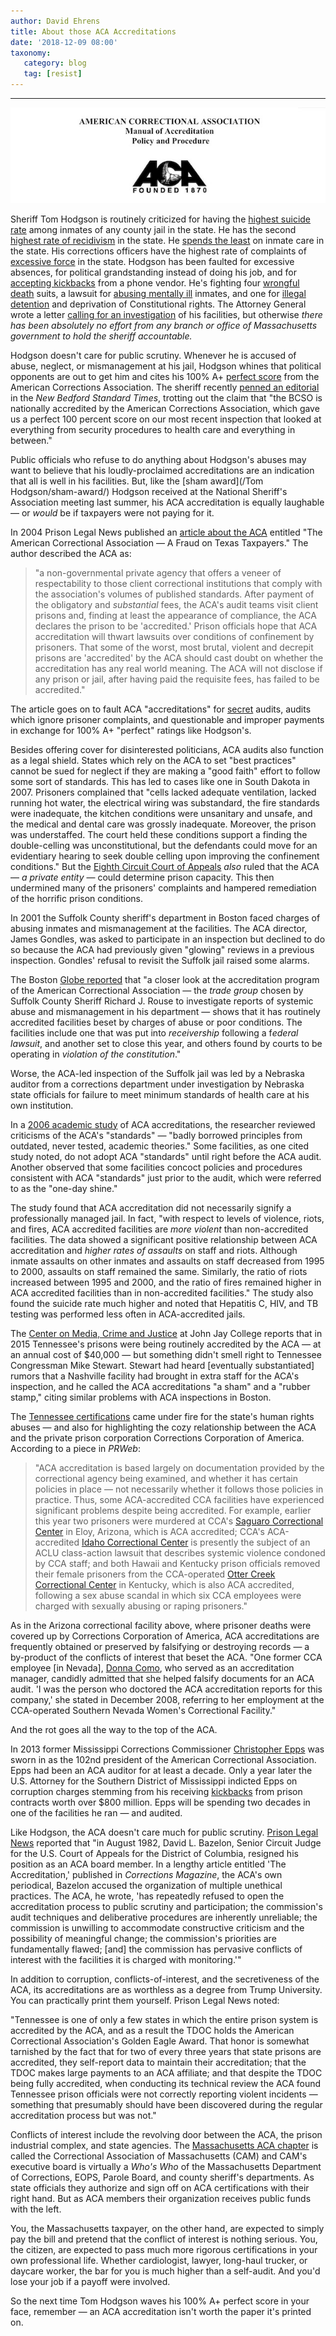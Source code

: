 ```yaml
---
author: David Ehrens
title: About those ACA Accreditations
date: '2018-12-09 08:00'
taxonomy:
   category: blog
   tag: [resist]
---
```

---

![](aca.jpg)

Sheriff Tom Hodgson is routinely criticized for having the [highest suicide rate](https://www.necir.org/2017/05/06/behind-the-wall-suicides-mount-in-massachusetts-county-jails/) among inmates of any county jail in the state. He has the second [highest rate of recidivism](https://bccjustice.org/recidivism/) in the state. He [spends the least](https://www.wpri.com/news/local-news/study-bristol-co-spends-lowest-amount-per-inmate-in-the-state/1044346473) on inmate care in the state. His corrections officers have the highest rate of complaints of [excessive force](http://www.telegram.com/news/20181113/looking-to-bring-order-to-unruly-encounters) in the state. Hodgson has been faulted for excessive absences, for political grandstanding instead of doing his job, and for [accepting kickbacks](https://www.prisonlegalnews.org/news/2018/aug/8/massachusetts-county-faces-lawsuit-over-phone-fee-kickbacks/) from a phone vendor. He's fighting four [wrongful death](https://www.bostonglobe.com/metro/2018/03/08/jailsuicides/EOyAfOw6RHUrjRWWHsYCuL/story.html) suits, a lawsuit for [abusing mentally ill](https://www.bostonglobe.com/metro/2018/01/09/mentally-ill-inmates-sue-bristol-county-sheriff-hodgson-over-solitary-confinement/MMml8yaPeUnnatBEasOmeM/story.html) inmates, and one for [illegal detention](https://www.wbur.org/news/2018/06/19/bristol-county-sheriff-sued-immigration) and deprivation of Constitutional rights. The Attorney General wrote a letter [calling for an investigation](https://www.bostonglobe.com/metro/2018/06/20/wants-investigation-bristol-sheriff/yxPqzZCttm6yaENEM2ofVP/story.html) of his facilities, but otherwise *there has been absolutely no effort from any branch or office of Massachusetts government to hold the sheriff accountable.*

Hodgson doesn't care for public scrutiny. Whenever he is accused of abuse, neglect, or mismanagement at his jail, Hodgson whines that political opponents are out to get him and cites his 100% A+ [perfect score](http://www.corrections.com/articles/44605) from the American Corrections Association. The sheriff recently [penned an editorial](http://www.southcoasttoday.com/opinion/20181103/your-view-writer-took-spotlight-from-praiseworthy-jail-program-to-score-political-points) in the *New Bedford Standard Times*, trotting out the claim that "the BCSO is nationally accredited by the American Corrections Association, which gave us a perfect 100 percent score on our most recent inspection that looked at everything from security procedures to health care and everything in between."

Public officials who refuse to do anything about Hodgson's abuses may want to believe that his loudly-proclaimed accreditations are an indication that all is well in his facilities. But, like the [sham award](/Tom Hodgson/sham-award/) Hodgson received at the National Sheriff's Association meeting last summer, his ACA accreditation is equally laughable — or *would* be if taxpayers were not paying for it.

In 2004 Prison Legal News published an [article about the ACA](https://www.prisonlegalnews.org/news/2004/sep/15/the-american-correctional-association-a-fraud-on-texas-taxpayers/) entitled "The American Correctional Association — A Fraud on Texas Taxpayers." The author described the ACA as:

> "a non-governmental private agency that offers a veneer of respectability to those client correctional institutions that comply with the association's volumes of published standards. After payment of the obligatory and *substantial* fees, the ACA's audit teams visit client prisons and, finding at least the appearance of compliance, the ACA declares the prison to be 'accredited.' Prison officials hope that ACA accreditation will thwart lawsuits over conditions of confinement by prisoners. That some of the worst, most brutal, violent and decrepit prisons are 'accredited' by the ACA should cast doubt on whether the accreditation has any real world meaning. The ACA will not disclose if any prison or jail, after having paid the requisite fees, has failed to be accredited."

The article goes on to fault ACA "accreditations" for [secret](https://www.nytimes.com/1982/01/25/us/plan-to-open-prison-reviews-to-public-is-rejected.html) audits, audits which ignore prisoner complaints, and questionable and improper payments in exchange for 100% A+ "perfect" ratings like Hodgson's.

Besides offering cover for disinterested politicians, ACA audits also function as a legal shield. States which rely on the ACA to set "best practices" cannot be sued for neglect if they are making a "good faith" effort to follow some sort of standards. This has led to cases like one in South Dakota in 2007. Prisoners complained that "cells lacked adequate ventilation, lacked running hot water, the electrical wiring was substandard, the fire standards were inadequate, the kitchen conditions were unsanitary and unsafe, and the medical and dental care was grossly inadequate. Moreover, the prison was understaffed. The court held these conditions support a finding the double-celling was unconstitutional, but the defendants could move for an evidentiary hearing to seek double celling upon improving the confinement conditions." But the [Eighth Circuit Court of Appeals](https://www.prisonlegalnews.org/news/2007/may/15/south-dakota-prison-conditions-unconstitutional/) *also* ruled that the ACA — *a private entity* — could determine prison capacity. This then undermined many of the prisoners' complaints and hampered remediation of the horrific prison conditions.

In 2001 the Suffolk County sheriff's department in Boston faced charges of abusing inmates and mismanagement at the facilities. The ACA director, James Gondles, was asked to participate in an inspection but declined to do so because the ACA had previously given "glowing" reviews in a previous inspection. Gondles' refusal to revisit the Suffolk jail raised some alarms.

The Boston [Globe reported](https://www.prisonpolicy.org/scans/stoptheaca/stoptheaca062001.html) that "a closer look at the accreditation program of the American Correctional Association — the *trade group* chosen by Suffolk County Sheriff Richard J. Rouse to investigate reports of systemic abuse and mismanagement in his department — shows that it has routinely accredited facilities beset by charges of abuse or poor conditions. The facilities include one that was put into *receivership* following a f*ederal lawsuit*, and another set to close this year, and others found by courts to be operating in *violation of the constitution*."

Worse, the ACA-led inspection of the Suffolk jail was led by a Nebraska auditor from a corrections department under investigation by Nebraska state officials for failure to meet minimum standards of health care at his own institution.

In a [2006 academic study](http://citeseerx.ist.psu.edu/viewdoc/download?doi=10.1.1.627.7043&rep=rep1&type=pdf) of ACA accreditations, the researcher reviewed criticisms of the ACA's "standards" — "badly borrowed principles from outdated, never tested, academic theories." Some facilities, as one cited study noted, do not adopt ACA "standards" until right before the ACA audit. Another observed that some facilities concoct policies and procedures consistent with ACA "standards" just prior to the audit, which were referred to as the "one-day shine."

The study found that ACA accreditation did not necessarily signify a professionally managed jail. In fact, "with respect to levels of violence, riots, and fires, ACA accredited facilities are *more violent* than non-accredited facilities. The data showed a significant positive relationship between ACA accreditation and *higher rates of assaults* on staff and riots. Although inmate assaults on other inmates and assaults on staff decreased from 1995 to 2000, assaults on staff remained the same. Similarly, the ratio of riots increased between 1995 and 2000, and the ratio of fires remained higher in ACA accredited facilities than in non-accredited facilities." The study also found the suicide rate much higher and noted that Hepatitis C, HIV, and TB testing was performed less often in ACA-accredited jails.

The [Center on Media, Crime and Justice](https://thecrimereport.org/2015/09/22/2015-09-aca-controversy-over-tn-audit/) at John Jay College reports that in 2015 Tennessee's prisons were being routinely accredited by the ACA — at an annual cost of \$40,000 — but something didn't smell right to Tennessee Congressman Mike Stewart. Stewart had heard [eventually substantiated] rumors that a Nashville facility had brought in extra staff for the ACA's inspection, and he called the ACA accreditations "a sham" and a "rubber stamp," citing similar problems with ACA inspections in Boston.

The [Tennessee certifications](http://www.prweb.com/releases/pci_press_release/cca_aca_accreditation/prweb4243834.htm) came under fire for the state's human rights abuses — and also for highlighting the cozy relationship between the ACA and the private prison corporation Corrections Corporation of America. According to a piece in *PRWeb*:

> "ACA accreditation is based largely on documentation provided by the correctional agency being examined, and whether it has certain policies in place — not necessarily whether it follows those policies in practice. Thus, some ACA-accredited CCA facilities have experienced significant problems despite being accredited. For example, earlier this year two prisoners were murdered at CCA's [Saguaro Correctional Center](https://prisonlaw.wordpress.com/tag/saguaro-correctional-center/) in Eloy, Arizona, which is ACA accredited; CCA's ACA-accredited [Idaho Correctional Center](http://www.aclu.org/prisoners-rights/aclu-lawsuit-charges-idaho-prison-officials-promote-rampant-violence) is presently the subject of an ACLU class-action lawsuit that describes systemic violence condoned by CCA staff; and both Hawaii and Kentucky prison officials removed their female prisoners from the CCA-operated [Otter Creek Correctional Center](https://www.prisonlegalnews.org/259_displayNews.aspx) in Kentucky, which is also ACA accredited, following a sex abuse scandal in which six CCA employees were charged with sexually abusing or raping prisoners."

As in the Arizona correctional facility above, where prisoner deaths were covered up by Corrections Corporation of America, ACA accreditations are frequently obtained or preserved by falsifying or destroying records — a by-product of the conflicts of interest that beset the ACA. "One former CCA employee [in Nevada], [Donna Como](http://www.pahrumplife.org/2009/09/13-million-settlement-against-cca.html), who served as an accreditation manager, candidly admitted that she helped falsify documents for an ACA audit. 'I was the person who doctored the ACA accreditation reports for this company,' she stated in December 2008, referring to her employment at the CCA-operated Southern Nevada Women's Correctional Facility."

And the rot goes all the way to the top of the ACA.

In 2013 former Mississippi Corrections Commissioner [Christopher Epps](https://www.wcbi.com/epps-named-president-of-aca/) was sworn in as the 102nd president of the American Correctional Association. Epps had been an ACA auditor for at least a decade. Only a year later the U.S. Attorney for the Southern District of Mississippi indicted Epps on corruption charges stemming from his receiving [kickbacks](https://www.clarionledger.com/story/news/2016/08/24/former-insurance-broker-mdoc-indicted-epps-case/89261634/) from prison contracts worth over \$800 million. Epps will be spending two decades in one of the facilities he ran — and audited.

Like Hodgson, the ACA doesn't care much for public scrutiny. [Prison Legal News](https://www.prisonlegalnews.org/media/issues/07pln16.corrected.pdf) reported that "in August 1982, David L. Bazelon, Senior Circuit Judge for the U.S. Court of Appeals for the District of Columbia, resigned his position as an ACA board member. In a lengthy article entitled 'The Accreditation,' published in *Corrections Magazine*, the ACA's own periodical, Bazelon accused the organization of multiple unethical practices. The ACA, he wrote, 'has repeatedly refused to open the accreditation process to public scrutiny and participation; the commission's audit techniques and deliberative procedures are inherently unreliable; the commission is unwilling to accommodate constructive criticism and the possibility of meaningful change; the commission's priorities are fundamentally flawed; \[and\] the commission has pervasive conflicts of interest with the facilities it is charged with monitoring.'"

In addition to corruption, conflicts-of-interest, and the secretiveness of the ACA, its accreditations are as worthless as a degree from Trump University. You can practically print them yourself. Prison Legal News noted:

"Tennessee is one of only a few states in which the entire prison system is accredited by the ACA, and as a result the TDOC holds the American Correctional Association's Golden Eagle Award. That honor is somewhat tarnished by the fact that for two of every three years that state prisons are accredited, they self-report data to maintain their accreditation; that the TDOC makes large payments to an ACA affiliate; and that despite the TDOC being fully accredited, when conducting its technical review the ACA found Tennessee prison officials were not correctly reporting violent incidents — something that presumably should have been discovered during the regular accreditation process but was not."

Conflicts of interest include the revolving door between the ACA, the prison industrial complex, and state agencies. The [Massachusetts ACA chapter](http://www.corrections.com/cam/) is called the Correctional Association of Massachusetts (CAM) and CAM's executive board is virtually a *Who's Who* of the Massachusetts Department of Corrections, EOPS, Parole Board, and county sheriff's departments. As state officials they authorize and sign off on ACA certifications with their right hand. But as ACA members their organization receives public funds with the left. 

You, the Massachusetts taxpayer, on the other hand, are expected to simply pay the bill and pretend that the conflict of interest is nothing serious. You, the citizen, are expected to pass much more rigorous certifications in your own professional life. Whether cardiologist, lawyer, long-haul trucker, or daycare worker, the bar for you is much higher than a self-audit. And you'd lose your job if a payoff were involved.

So the next time Tom Hodgson waves his 100% A+ perfect score in your face, remember — an ACA accreditation isn't worth the paper it's printed on.

